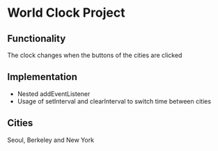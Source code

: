 # World Clock Project
## Functionality
The clock changes when the buttons of the cities are clicked
## Implementation
- Nested addEventListener
- Usage of setInterval and clearInterval to switch time between cities
## Cities
Seoul, Berkeley and New York




